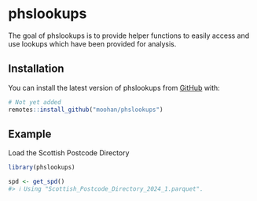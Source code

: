 
<!-- README.md is generated from README.Rmd. Please edit that file -->

# phslookups

<!-- badges: start -->
<!-- badges: end -->

The goal of phslookups is to provide helper functions to easily access
and use lookups which have been provided for analysis.

## Installation

You can install the latest version of phslookups from
[GitHub](https://github.com) with:

``` r
# Not yet added
remotes::install_github("moohan/phslookups")
```

## Example

Load the Scottish Postcode Directory

``` r
library(phslookups)

spd <- get_spd()
#> ℹ Using "Scottish_Postcode_Directory_2024_1.parquet".
```
